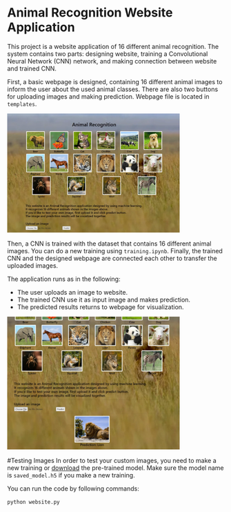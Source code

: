 # Animal Recognition Website Application

This project is a website application of 16 different animal recognition.
The system contains two parts: designing website, training a Convolutional 
Neural Network (CNN) network, and making connection between website and trained CNN.

First, a basic webpage is designed, containing 16 different animal images to 
inform the user about the used animal classes.
There are also two buttons for uploading images and making prediction.
Webpage file is located in `templates`.

<img src="/images/image1.png" width="400">

Then, a CNN is trained with the dataset that contains 16 different animal images.
You can do a new training using `training.ipynb`.
Finally, the trained CNN and the designed webpage are connected each other 
to transfer the uploaded images.

The application runs as in the following:
* The user uploads an image to website.
* The trained CNN use it as input image and makes prediction.
* The predicted results returns to webpage for visualization.

<img src="./images/image2.png" width="400">

#Testing Images
In order to test your custom images, you need to make a new training or 
[download]() the pre-trained model. Make sure the model name is `saved_model.h5` if you make a new training.  

You can run the code by following commands:
    
    python website.py

